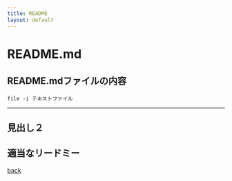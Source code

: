 ```yaml
---
title: README
layout: default
---
```

# README.md
README.mdファイルの内容
---
~~~
file -i テキストファイル
~~~
---
## 見出し２
適当なリードミー
---
[back](./)
